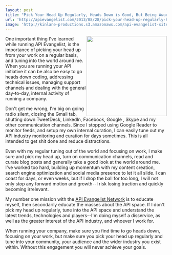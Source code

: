 ```yaml
---
layout: post
title: "Pick Your Head Up Regularly, Heads Down is Good, But Being Aware Cannot Be Ignored"
url: 'http://apievangelist.com/2013/08/28/pick-your-head-up-regularly-heads-down-is-good-but-being-aware-cant-be-ignored/'
image: 'http://kinlane-productions.s3.amazonaws.com/api-evangelist-site/blog/y-u-no-guy-why-u-no-pay-attention.png'
---
```


<img src="https://s3.amazonaws.com/kinlane-productions/y-u-no-guy-why-u-no-pay-attention.png" alt="" width="250" align="right" />

One important thing I've learned while running API Evangelist, is the importance of picking your head up from your work on a regular basis, and tuning into the world around me. When you are running your API initiative it can be also be easy to go heads down coding, addressing technical issues, managing support channels and dealing with the general day-to-day, internal activity of running a company.

Don't get me wrong, I'm big on going radio silent, closing the Gmail tab, shutting down TweetDeck, LinkedIn, Facebook, Google , Skype and my other communication channels. Since I stopped using Google Reader to monitor feeds, and setup my own internal curation, I can easily tune out my API industry monitoring and curation for days sometimes. This is all intended to get shit done and reduce distractions.

Even with my regular tuning out of the world and focusing on work, I make sure and pick my head up, turn on communication channels, read and curate blog posts and generally take a good look at the world around me. I've worked too hard, building up momentum with my content creation, search engine optimization and social media presence to let it all slide. I can coast for days, or even weeks, but if I drop the ball for too long, I will not only stop any forward motion and growth--I risk losing traction and quickly becoming irrelevant.

My number one mission with the [API Evangelist Network][1] is to educate myself, then secondarily educate the masses about the API space. If I don't pick my head up regularly, tune into the API space and understand the latest trends, technologies and players--I'm doing myself a disservice, as well as the greater interest of the API industry, and whoever I work for.

When running your company, make sure you find time to go heads down, focusing on your work, but make sure you pick your head up regularly and tune into your community, your audience and the wider industry you exist within. Without this engagement you will never achieve your goals.

   [1]: http://apievangelist.com/network.html (API Evangelist Network)
